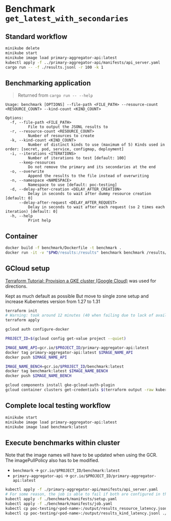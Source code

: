 # Benchmark `get_latest_with_secondaries`

## Standard workflow

```sh
minikube delete
minikube start
minikube image load primary-aggregator-api:latest
kubectl apply -f ../primary-aggregator-api/manifests/api_server.yaml
cargo run -- -f ./results.jsonl -r 100 -k 1
```

## Benchmarking application

> Returned from `cargo run -- --help`

```text
Usage: benchmark [OPTIONS] --file-path <FILE_PATH> --resource-count <RESOURCE_COUNT> --kind-count <KIND_COUNT>

Options:
  -f, --file-path <FILE_PATH>
          File to output the JSONL results to
  -r, --resource-count <RESOURCE_COUNT>
          Number of resources to create
  -k, --kind-count <KIND_COUNT>
          Number of distinct kinds to use (maximum of 5) Kinds used in order: [secret, pod, service, configmap, deployment]
  -i, --iterations <ITERATIONS>
          Number of iterations to test [default: 100]
      --keep-resources
          Do not remove the primary and its secondaries at the end
  -o, --overwrite
          Append the results to the file instead of overwriting
  -n, --namespace <NAMESPACE>
          Namespace to use [default: poc-testing]
  -d, --delay-after-creation <DELAY_AFTER_CREATION>
          Delay in seconds to wait after dummy resource creation [default: 0]
      --delay-after-request <DELAY_AFTER_REQUEST>
          Delay in seconds to wait after each request (so 2 times each iteration) [default: 0]
  -h, --help
          Print help
```

## Container

```sh
docker build -f benchmark/Dockerfile -t benchmark .
docker run -it -v "$PWD/results:/results" benchmark benchmark /results/result.json -r 0 -k 0
```

## GCloud setup

[Terraform Tutorial: Provision a GKE cluster (Google Cloud)](https://developer.hashicorp.com/terraform/tutorials/kubernetes/gke) was used for directions.

Kept as much default as possible
But move to single zone setup and increase Kubernetes version from 1.27 to 1.31

```sh
terraform init
# Warning: took around 12 minutes (40 when failing due to lack of available resources)
terraform apply
```

```sh
gcloud auth configure-docker

PROJECT_ID=$(gcloud config get-value project --quiet)

IMAGE_NAME_API=gcr.io/$PROJECT_ID/primary-aggregator-api:latest
docker tag primary-aggregator-api:latest $IMAGE_NAME_API
docker push $IMAGE_NAME_API

IMAGE_NAME_BENCH=gcr.io/$PROJECT_ID/benchmark:latest
docker tag benchmark:latest $IMAGE_NAME_BENCH
docker push $IMAGE_NAME_BENCH

gcloud components install gke-gcloud-auth-plugin
gcloud container clusters get-credentials $(terraform output -raw kubernetes_cluster_name) --zone $(terraform output -raw zone)
```

## Complete local testing workflow

```sh
minikube start
minikube image load primary-aggregator-api:latest
minikube image load benchmark:latest
```

## Execute benchmarks within cluster

Note that the image names will have to be updated when using the GCR.
The imagePullPolicy also has to be modified.

- `benchmark` -> `gcr.io/$PROJECT_ID/benchmark:latest`
- `primary-aggregator-api` -> `gcr.io/$PROJECT_ID/primary-aggregator-api:latest`

```sh
kubectl apply -f ./primary-aggregator-api/manifests/api_server.yaml
# For some reason, the job is able to fail if both are configured in the same manifest file :/
kubectl apply -f ./benchmark/manifests/setup.yaml
kubectl apply -f ./benchmark/manifests/job.yaml
kubectl cp poc-testing/<pod-name>:/output/results_resource_latency.jsonl ./benchmark/results_resource_latency.jsonl -c sidecar-keep-alive
kubectl cp poc-testing/<pod-name>:/output/results_kind_latency.jsonl ./benchmark/results_kind_latency.jsonl -c sidecar-keep-alive
```
